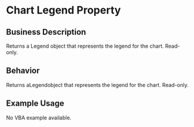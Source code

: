 # Chart Legend Property

## Business Description
Returns a Legend object that represents the legend for the chart. Read-only.

## Behavior
Returns aLegendobject that represents the legend for the chart. Read-only.

## Example Usage
No VBA example available.